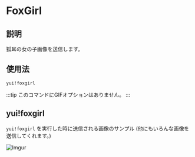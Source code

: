 # FoxGirl

## 説明

狐耳の女の子画像を送信します。

## 使用法

`yui!foxgirl`

:::tip
このコマンドにGIFオプションはありません。
:::

## yui!foxgirl

`yui!foxgirl` を実行した時に送信される画像のサンプル (他にもいろんな画像を送信してくれます。)

![Imgur](https://i.imgur.com/Fcg5uPG.png)
